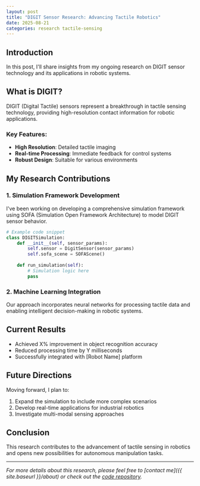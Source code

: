 ```yaml
---
layout: post
title: "DIGIT Sensor Research: Advancing Tactile Robotics"
date: 2025-08-21
categories: research tactile-sensing
---
```


## Introduction

In this post, I'll share insights from my ongoing research on DIGIT sensor technology and its applications in robotic systems.

## What is DIGIT?

DIGIT (Digital Tactile) sensors represent a breakthrough in tactile sensing technology, providing high-resolution contact information for robotic applications.

### Key Features:
- **High Resolution**: Detailed tactile imaging
- **Real-time Processing**: Immediate feedback for control systems
- **Robust Design**: Suitable for various environments

## My Research Contributions

### 1. Simulation Framework Development

I've been working on developing a comprehensive simulation framework using SOFA (Simulation Open Framework Architecture) to model DIGIT sensor behavior.

```python
# Example code snippet
class DIGITSimulation:
    def __init__(self, sensor_params):
        self.sensor = DigitSensor(sensor_params)
        self.sofa_scene = SOFAScene()
    
    def run_simulation(self):
        # Simulation logic here
        pass
```

### 2. Machine Learning Integration

Our approach incorporates neural networks for processing tactile data and enabling intelligent decision-making in robotic systems.

## Current Results

- Achieved X% improvement in object recognition accuracy
- Reduced processing time by Y milliseconds
- Successfully integrated with [Robot Name] platform

## Future Directions

Moving forward, I plan to:
1. Expand the simulation to include more complex scenarios
2. Develop real-time applications for industrial robotics
3. Investigate multi-modal sensing approaches

## Conclusion

This research contributes to the advancement of tactile sensing in robotics and opens new possibilities for autonomous manipulation tasks.

---

*For more details about this research, please feel free to [contact me]({{ site.baseurl }}/about) or check out the [code repository](https://github.com/ndolphin-github/DIGIT_simulation).*
